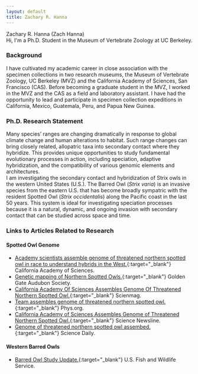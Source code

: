 ```yaml
---
layout: default
title: Zachary R. Hanna
---
```

Zachary R. Hanna (Zach Hanna)  
Hi, I'm a Ph.D. Student in the Museum of Vertebrate Zoology at UC Berkeley.

### Background
I have cultivated my academic career in close association with the specimen collections in two research museums, the Museum of Vertebrate Zoology, UC Berkeley (MVZ) and the California Academy of Sciences, San Francisco (CAS). Before becoming a graduate student in the MVZ, I worked in the MVZ and the CAS as a field and laboratory assistant. I have had the opportunity to lead and participate in specimen collection expeditions in California, Mexico, Guatemala, Peru, and Papua New Guinea.

### Ph.D. Research Statement 
Many species’ ranges are changing dramatically in response to global climate change and human alterations to habitat. Such range changes can bring closely related, allopatric taxa into secondary contact where they hybridize. This provides unique opportunities to study fundamental evolutionary processes in action, including speciation, adaptive hybridization, and the compatibility of various genomic elements and architectures.  
I am investigating the secondary contact and hybridization of Strix owls in the western United States (U.S.). The Barred Owl (*Strix varia*) is an invasive species from the eastern U.S. that has become broadly sympatric with the resident Spotted Owl (*Strix occidentalis*) along the Pacific coast in the last 50 years. This system is ideal for investigating speciation processes because it is a natural, dynamic, and ongoing invasion with secondary contact that can be studied across space and time.  

### Links to Articles Related to Research
#### Spotted Owl Genome  
* [Academy scientists assemble genome of threatened northern spotted owl in race to understand hybrids in the West.](https://www.calacademy.org/press/releases/academy-scientists-assemble-genome-of-threatened-northern-spotted-owl-in-race-to){:target="_blank"} California Academy of Sciences.  
* [Genetic mapping of Northern Spotted Owls.](https://goldengateaudubon.org/blog-posts/genetic-mapping-spotted-owls/){:target="_blank"} Golden Gate Audubon Society.  
* [California Academy Of Sciences Assembles Genome Of Threatened Northern Spotted Owl.](https://scienmag.com/california-academy-of-sciences-assembles-genome-of-threatened-northern-spotted-owl/){:target="_blank"} Scienmag.  
* [Team assembles genome of threatened northern spotted owl.](https://phys.org/news/2017-09-team-genome-threatened-northern-owl.html){:target="_blank"} Phys.org.  
* [California Academy of Sciences Assembles Genome of Threatened Northern Spotted Owl.](http://www.sciencenewsline.com/news/2017090517530008.html){:target="_blank"} Science Newsline.  
* [Genome of threatened northern spotted owl assembed.](https://www.sciencedaily.com/releases/2017/09/170905111407.htm){:target="_blank"} Science Daily.  

#### Western Barred Owls  
* [Barred Owl Study Update.](https://www.fws.gov/oregonfwo/articles.cfm?id=149489616){:target="_blank"} U.S. Fish and Wildlife Service.  
